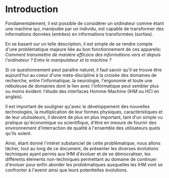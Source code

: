 # Introduction 

Fondamentalement, il est possible de considérer un ordinateur comme étant une machine qui, manipulée par un individu, est capable de transformer des informations données (entrées) en informations transformées (sorties).  

En se basant sur un telle description, il est simple de se rendre compte d'une problématique majeure liée au bon fonctionnement de ces appareils:   
*Comment transmettre de manière efficace des informations vers et depuis l'ordinateur ? Entre le manipulateur et la machine ?*

Si ce questionnement peut paraître naturel, il faut savoir qu'il se trouve être aujourd'hui au coeur d'une meta-discipline à la croisée des domaines de recherche, entre l'informatique, la neurologie, l'ergonomie et toute une nébuleuse de domaines dont le lien avec l'informatique peut sembler plus ou moins évident: l'étude des interfaces Homme-Machine (IHM ou HCI en anglais).

Il est important de souligner qu'avec le développement des nouvelles technologies, la multiplication de leur formes physiques, caractéristiques et de leur utulisateurs, il devient de plus en plus important, tant d'un simple vu pratique qu'économique ou scientifique, d'être en mesure de fournir des environnement d'interraction de qualité à l'ensemble des utilisateurs quels qu'ils soient.

Ainsi, étant donné l'intéret substanciel de cette problématique, nous allons tâcher, tout au long de ce document, de présenter les diverses évolutions techniques ayant permis aux IHM d'évoluer et de se démocratiser, les différents élements non-techniques permettant au domaine de continuer d'évoluer pour enfin aborder les problématiques auxquelles les IHM vont se confronter à l'avenir ainsi que leurs potentielles évolutions.  

